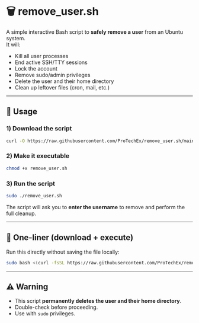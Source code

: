 # 🗑️ remove_user.sh

A simple interactive Bash script to **safely remove a user** from an Ubuntu system.  
It will:  
- Kill all user processes  
- End active SSH/TTY sessions  
- Lock the account  
- Remove sudo/admin privileges  
- Delete the user and their home directory  
- Clean up leftover files (cron, mail, etc.)  

---

## 🔧 Usage

### 1) Download the script
```bash
curl -O https://raw.githubusercontent.com/ProTechEx/remove_user.sh/main/remove_user.sh
```

### 2) Make it executable
```bash
chmod +x remove_user.sh
```

### 3) Run the script
```bash
sudo ./remove_user.sh
```

The script will ask you to **enter the username** to remove and perform the full cleanup.

---

## 🚀 One-liner (download + execute)

Run this directly without saving the file locally:

```bash
sudo bash <(curl -fsSL https://raw.githubusercontent.com/ProTechEx/remove_user.sh/main/remove_user.sh)
```

---

## ⚠️ Warning
- This script **permanently deletes the user and their home directory**.  
- Double-check before proceeding.  
- Use with `sudo` privileges.  
